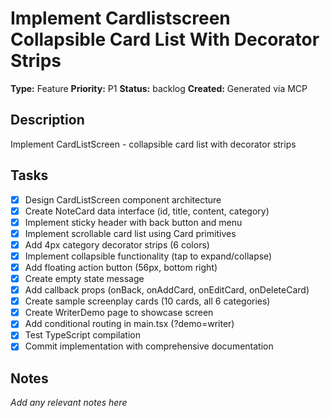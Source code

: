# Implement Cardlistscreen Collapsible Card List With Decorator Strips

**Type:** Feature
**Priority:** P1
**Status:** backlog
**Created:** Generated via MCP

## Description
Implement CardListScreen - collapsible card list with decorator strips

## Tasks

- [x] Design CardListScreen component architecture
- [x] Create NoteCard data interface (id, title, content, category)
- [x] Implement sticky header with back button and menu
- [x] Implement scrollable card list using Card primitives
- [x] Add 4px category decorator strips (6 colors)
- [x] Implement collapsible functionality (tap to expand/collapse)
- [x] Add floating action button (56px, bottom right)
- [x] Create empty state message
- [x] Add callback props (onBack, onAddCard, onEditCard, onDeleteCard)
- [x] Create sample screenplay cards (10 cards, all 6 categories)
- [x] Create WriterDemo page to showcase screen
- [x] Add conditional routing in main.tsx (?demo=writer)
- [x] Test TypeScript compilation
- [x] Commit implementation with comprehensive documentation

## Notes
*Add any relevant notes here*
